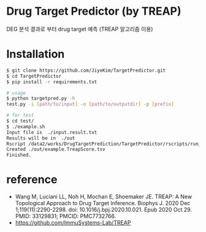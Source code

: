 # Drug Target Predictor (by TREAP) 
DEG 분석 결과로 부터 drug target 예측 (TREAP 알고리즘 이용)


# Installation
```sh
$ git clone https://github.com/JiyeKim/TargetPredictor.git
$ cd TargetPredictor
$ pip install -r requirements.txt

# usage
$ python targetpred.py -h
test.py -i [path/to/input] -o [path/to/outputdir] -p [prefix]

# for test
$ cd test/
$ ./example.sh
Input file is  ./input.result.txt
Results will be in  ./out
Rscript /data2/works/DrugTargetPrediction/TargetPredictor/rscripts/run_treap.R example ./out/example.FDR.txt default ./out > ./out/log 2> ./out/err
Created ./out/example.TreapScore.tsv
Finished.

```

# reference
- Wang M, Luciani LL, Noh H, Mochan E, Shoemaker JE. TREAP: A New Topological Approach to Drug Target Inference. Biophys J. 2020 Dec 1;119(11):2290-2298. doi: 10.1016/j.bpj.2020.10.021. Epub 2020 Oct 29. PMID: 33129831; PMCID: PMC7732766.
- https://github.com/ImmuSystems-Lab/TREAP
